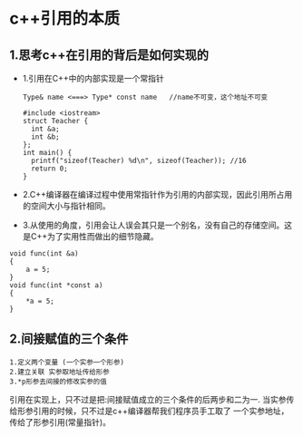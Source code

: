 # c++引用的本质

## 1.思考c++在引用的背后是如何实现的

* 1.引用在C++中的内部实现是一个常指针

  ```
  Type& name <===> Type* const name   //name不可变，这个地址不可变

  ```

  ```
  #include <iostream>
  struct Teacher {
    int &a;
    int &b;
  };
  int main() {
    printf("sizeof(Teacher) %d\n", sizeof(Teacher)); //16
    return 0;
  }
  ```

* 2.C++编译器在编译过程中使用常指针作为引用的内部实现，因此引用所占用的空间大小与指针相同。
* 3.从使用的角度，引用会让人误会其只是一个别名，没有自己的存储空间。这是C++为了实用性而做出的细节隐藏。

```
void func(int &a)
{
    a = 5;
}
void func(int *const a)
{
    *a = 5;
}
```

## 2.间接赋值的三个条件

```
1.定义两个变量 (一个实参一个形参)
2.建立关联 实参取地址传给形参
3.*p形参去间接的修改实参的值
```
引用在实现上，只不过是把:间接赋值成立的三个条件的后两步和二为一. 当实参传给形参引用的时候，只不过是c++编译器帮我们程序员手工取了 一个实参地址，传给了形参引用\(常量指针\)。
